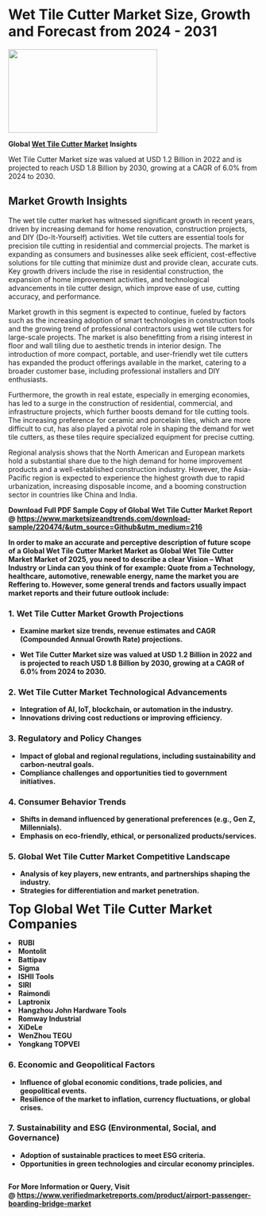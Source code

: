<H1>Wet Tile Cutter Market Size, Growth and Forecast from 2024 - 2031</H1><img class="aligncenter size-medium wp-image-584254" src="https://thirdeyenews.in/wp-content/uploads/2024/09/Global-Market-Research-300x168.jpeg" alt="" width="300" height="168" /><p><strong>Global&nbsp;<a href="https://www.marketsizeandtrends.com/download-sample/220474/&amp;utm_source=Github&utm_medium=216">Wet Tile Cutter Market</a> Insights</strong></p><p>Wet Tile Cutter Market size was valued at USD 1.2 Billion in 2022 and is projected to reach USD 1.8 Billion by 2030, growing at a CAGR of 6.0% from 2024 to 2030.</p><p><h2>Market Growth Insights</h2> <p>The wet tile cutter market has witnessed significant growth in recent years, driven by increasing demand for home renovation, construction projects, and DIY (Do-It-Yourself) activities. Wet tile cutters are essential tools for precision tile cutting in residential and commercial projects. The market is expanding as consumers and businesses alike seek efficient, cost-effective solutions for tile cutting that minimize dust and provide clean, accurate cuts. Key growth drivers include the rise in residential construction, the expansion of home improvement activities, and technological advancements in tile cutter design, which improve ease of use, cutting accuracy, and performance.</p> <p><strong></strong></p> <p>Market growth in this segment is expected to continue, fueled by factors such as the increasing adoption of smart technologies in construction tools and the growing trend of professional contractors using wet tile cutters for large-scale projects. The market is also benefitting from a rising interest in floor and wall tiling due to aesthetic trends in interior design. The introduction of more compact, portable, and user-friendly wet tile cutters has expanded the product offerings available in the market, catering to a broader customer base, including professional installers and DIY enthusiasts.</p> <p>Furthermore, the growth in real estate, especially in emerging economies, has led to a surge in the construction of residential, commercial, and infrastructure projects, which further boosts demand for tile cutting tools. The increasing preference for ceramic and porcelain tiles, which are more difficult to cut, has also played a pivotal role in shaping the demand for wet tile cutters, as these tiles require specialized equipment for precise cutting.</p> <p>Regional analysis shows that the North American and European markets hold a substantial share due to the high demand for home improvement products and a well-established construction industry. However, the Asia-Pacific region is expected to experience the highest growth due to rapid urbanization, increasing disposable income, and a booming construction sector in countries like China and India.</p> <p><strong></p><p><span class=""><strong>Download Full PDF Sample Copy of Global Wet Tile Cutter Market Report</strong> @ <a href="https://www.marketsizeandtrends.com/download-sample/220474/&amp;utm_source=Github&utm_medium=216" target="_blank">https://www.marketsizeandtrends.com/download-sample/220474/&amp;utm_source=Github&utm_medium=216</a></span></p><p>In order to make an accurate and perceptive description of future scope of a Global&nbsp;Wet Tile Cutter Market Market as Global&nbsp;Wet Tile Cutter Market Market of 2025, you need to describe a clear Vision &ndash; What Industry or Linda can you think of for example: Quote from a Technology, healthcare, automotive, renewable energy, name the market you are Reffering to. However, some general trends and factors usually impact market reports and their future outlook include:</p><h3>1.&nbsp;<strong>Wet Tile Cutter Market Growth Projections</strong></h3><ul><li>Examine market size trends, revenue estimates and CAGR (Compounded Annual Growth Rate) projections.</li><li><p>Wet Tile Cutter Market size was valued at USD 1.2 Billion in 2022 and is projected to reach USD 1.8 Billion by 2030, growing at a CAGR of 6.0% from 2024 to 2030.</p></li></ul><h3>2.&nbsp;<strong>Wet Tile Cutter Market Technological Advancements</strong></h3><ul><li>Integration of AI, IoT, blockchain, or automation in the industry.</li><li>Innovations driving cost reductions or improving efficiency.</li></ul><h3>3.&nbsp;<strong>Regulatory and Policy Changes</strong></h3><ul><li>Impact of global and regional regulations, including sustainability and carbon-neutral goals.</li><li>Compliance challenges and opportunities tied to government initiatives.</li></ul><h3>4.&nbsp;<strong>Consumer Behavior Trends</strong></h3><ul><li>Shifts in demand influenced by generational preferences (e.g., Gen Z, Millennials).</li><li>Emphasis on eco-friendly, ethical, or personalized products/services.</li></ul><h3>5.&nbsp;<strong>Global Wet Tile Cutter Market Competitive Landscape</strong></h3><ul><li>Analysis of key players, new entrants, and partnerships shaping the industry.</li><li>Strategies for differentiation and market penetration.</li></ul><p data-pm-slice="1 1 []"><span style="color: inherit; font-family: inherit; font-size: 25px;">Top Global Wet Tile Cutter Market Companies</span></p><div class="" data-test-id=""><p><li>RUBI</li><li> Montolit</li><li> Battipav</li><li> Sigma</li><li> ISHII Tools</li><li> SIRI</li><li> Raimondi</li><li> Laptronix</li><li> Hangzhou John Hardware Tools</li><li> Romway Industrial</li><li> XiDeLe</li><li> WenZhou TEGU</li><li> Yongkang TOPVEI</li></p></div><h3>6.&nbsp;<strong>Economic and Geopolitical Factors</strong></h3><ul><li>Influence of global economic conditions, trade policies, and geopolitical events.</li><li>Resilience of the market to inflation, currency fluctuations, or global crises.</li></ul><h3>7.&nbsp;<strong>Sustainability and ESG (Environmental, Social, and Governance)</strong></h3><ul><li>Adoption of sustainable practices to meet ESG criteria.</li><li>Opportunities in green technologies and circular economy principles.</li></ul><h2><strong style="font-size: 14px;">For More Information or Query, Visit @&nbsp;</strong><a style="background-color: #ffffff; font-size: 14px;" href="https://www.marketsizeandtrends.com/report/wet-tile-cutter-market/" target="_blank">https://www.verifiedmarketreports.com/product/airport-passenger-boarding-bridge-market</a></h2>
